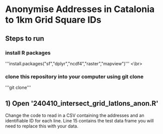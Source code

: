 # Anonymise Addresses in Catalonia to 1km Grid Square IDs

## Steps to run

### install R packages
'''install.packages("sf","dplyr","ncdf4","raster","mapview")''' <\br>
### clone this repository into your computer using git clone
'''git clone'''

## 1) Open '240410_intersect_grid_latlons_anon.R'
Change the code to read in a CSV containing the addresses and an identifiable ID for each line. Line 15 contains the test data frame you will need to replace this with your data.


